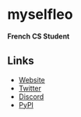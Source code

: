# myselfleo
__French CS Student__
## Links
* [Website](https://myselfleo.com)
* [Twitter](https://twitter.com/ItMyselfLeo)
* [Discord](https://discordapp.com/users/207952145381588992/)
* [PyPI](https://pypi.org/user/myselfleo/)
